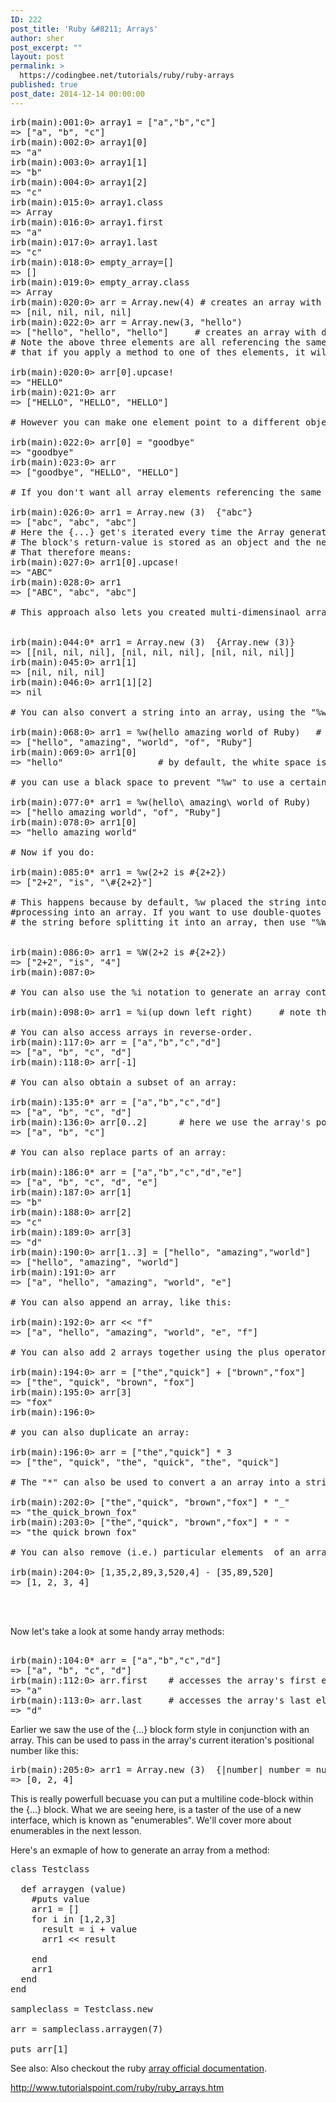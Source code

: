 ```yaml
---
ID: 222
post_title: 'Ruby &#8211; Arrays'
author: sher
post_excerpt: ""
layout: post
permalink: >
  https://codingbee.net/tutorials/ruby/ruby-arrays
published: true
post_date: 2014-12-14 00:00:00
---
```

<pre>
irb(main):001:0> array1 = ["a","b","c"]
=> ["a", "b", "c"]
irb(main):002:0> array1[0]
=> "a"
irb(main):003:0> array1[1]
=> "b"
irb(main):004:0> array1[2]
=> "c"
irb(main):015:0> array1.class
=> Array
irb(main):016:0> array1.first
=> "a"
irb(main):017:0> array1.last
=> "c"
irb(main):018:0> empty_array=[]
=> []
irb(main):019:0> empty_array.class
=> Array
irb(main):020:0> arr = Array.new(4) # creates an array with 4 place holders.
=> [nil, nil, nil, nil]
irb(main):022:0> arr = Array.new(3, "hello")
=> ["hello", "hello", "hello"]     # creates an array with default values. 
# Note the above three elements are all referencing the same object. This means 
# that if you apply a method to one of thes elements, it will impact all the elements:

irb(main):020:0> arr[0].upcase!
=> "HELLO"
irb(main):021:0> arr
=> ["HELLO", "HELLO", "HELLO"]

# However you can make one element point to a different object:

irb(main):022:0> arr[0] = "goodbye"
=> "goodbye"
irb(main):023:0> arr
=> ["goodbye", "HELLO", "HELLO"]
 
# If you don't want all array elements referencing the same object, then create the array using the block-form style, like this:

irb(main):026:0> arr1 = Array.new (3)  {"abc"}  
=> ["abc", "abc", "abc"]    
# Here the {...} get's iterated every time the Array generates an element for the array. 
# The block's return-value is stored as an object and the newly generated element points to this.  
# That therefore means:
irb(main):027:0> arr1[0].upcase!
=> "ABC"
irb(main):028:0> arr1
=> ["ABC", "abc", "abc"]

# This approach also lets you created multi-dimensinaol arrays, e.g.:


irb(main):044:0* arr1 = Array.new (3)  {Array.new (3)}
=> [[nil, nil, nil], [nil, nil, nil], [nil, nil, nil]]
irb(main):045:0> arr1[1]
=> [nil, nil, nil]
irb(main):046:0> arr1[1][2]
=> nil

# You can also convert a string into an array, using the "%w" notation:

irb(main):068:0> arr1 = %w(hello amazing world of Ruby)   # note, we don't use quotes here. 
=> ["hello", "amazing", "world", "of", "Ruby"]
irb(main):069:0> arr1[0]
=> "hello"                  # by default, the white space is used as the delimiter. 

# you can use a black space to prevent "%w" to use a certain space as a delimter. 

irb(main):077:0* arr1 = %w(hello\ amazing\ world of Ruby)
=> ["hello amazing world", "of", "Ruby"]
irb(main):078:0> arr1[0]
=> "hello amazing world"

# Now if you do:

irb(main):085:0* arr1 = %w(2+2 is #{2+2})
=> ["2+2", "is", "\#{2+2}"]

# This happens because by default, %w placed the string into single quotes before 
#processing into an array. If you want to use double-quotes instead, in order to evaluate 
# the string before splitting it into an array, then use "%W":

 
irb(main):086:0> arr1 = %W(2+2 is #{2+2})
=> ["2+2", "is", "4"]
irb(main):087:0>

# You can also use the %i notation to generate an array containing symbols (data type):

irb(main):098:0> arr1 = %i(up down left right)     # note this only work in ruby 2.0+

# You can also access arrays in reverse-order. 
irb(main):117:0> arr = ["a","b","c","d"]
=> ["a", "b", "c", "d"]
irb(main):118:0> arr[-1] 

# You can also obtain a subset of an array:

irb(main):135:0* arr = ["a","b","c","d"]
=> ["a", "b", "c", "d"]
irb(main):136:0> arr[0..2]      # here we use the array's positional numbers. 
=> ["a", "b", "c"]

# You can also replace parts of an array:

irb(main):186:0* arr = ["a","b","c","d","e"]
=> ["a", "b", "c", "d", "e"]
irb(main):187:0> arr[1]
=> "b"
irb(main):188:0> arr[2]
=> "c"
irb(main):189:0> arr[3]
=> "d"
irb(main):190:0> arr[1..3] = ["hello", "amazing","world"]
=> ["hello", "amazing", "world"]
irb(main):191:0> arr
=> ["a", "hello", "amazing", "world", "e"]

# You can also append an array, like this:

irb(main):192:0> arr << "f"
=> ["a", "hello", "amazing", "world", "e", "f"]

# You can also add 2 arrays together using the plus operator:

irb(main):194:0> arr = ["the","quick"] + ["brown","fox"]
=> ["the", "quick", "brown", "fox"]
irb(main):195:0> arr[3]
=> "fox"
irb(main):196:0>

# you can also duplicate an array:

irb(main):196:0> arr = ["the","quick"] * 3
=> ["the", "quick", "the", "quick", "the", "quick"]

# The "*" can also be used to convert a an array into a string:

irb(main):202:0> ["the","quick", "brown","fox"] * "_"
=> "the_quick_brown_fox"
irb(main):203:0> ["the","quick", "brown","fox"] * " "
=> "the quick brown fox"

# You can also remove (i.e.) particular elements  of an array like this:

irb(main):204:0> [1,35,2,89,3,520,4] - [35,89,520]
=> [1, 2, 3, 4]



</pre>

Now let's take a look at some handy array methods:


<pre>

irb(main):104:0* arr = ["a","b","c","d"]
=> ["a", "b", "c", "d"]
irb(main):112:0> arr.first    # accesses the array's first element. Alternatively use arr[0]
=> "a"
irb(main):113:0> arr.last     # accesses the array's last element. Alternatively use arr[-1]
=> "d"
</pre>


Earlier we saw the use of the {...} block form style in conjunction with an array. This can be used to pass in the array's current iteration's positional number like this:

<pre>
irb(main):205:0> arr1 = Array.new (3)  {|number| number = number*2}
=> [0, 2, 4] 
</pre>

This is really powerfull becuase you can put a multiline code-block within the {...} block. What we are seeing here, is a taster of the use of a new interface, which is known as "enumerables". We'll cover more about enumerables in the next lesson.  



Here's an exmaple of how to generate an array from a method:

<pre>
class Testclass

  def arraygen (value)
    #puts value
	arr1 = []
    for i in [1,2,3]  
	  result = i + value
      arr1 << result
	  
    end
    arr1
  end
end

sampleclass = Testclass.new

arr = sampleclass.arraygen(7)

puts arr[1]
</pre>




See also:
Also checkout the ruby <a href="http://www.ruby-doc.org/core-2.1.5/Array.html">array official documentation</a>.

http://www.tutorialspoint.com/ruby/ruby_arrays.htm